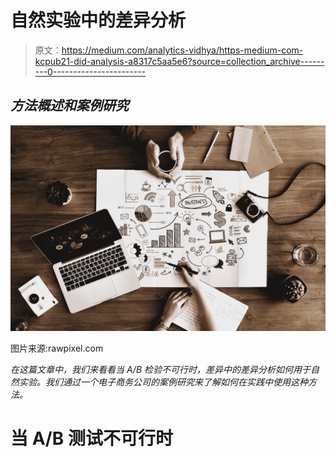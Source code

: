 # 自然实验中的差异分析

> 原文：<https://medium.com/analytics-vidhya/https-medium-com-kcpub21-did-analysis-a8317c5aa5e6?source=collection_archive---------0----------------------->

## *方法概述和案例研究*

![](img/d3d85252c69e9daa3038f441eb45a7dc.png)

图片来源:rawpixel.com

*在这篇文章中，我们来看看当 A/B 检验不可行时，差异中的差异分析如何用于自然实验。我们通过一个电子商务公司的案例研究来了解如何在实践中使用这种方法。*

# 当 A/B 测试不可行时